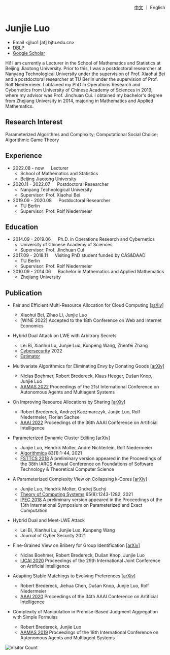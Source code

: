 <p align="right"> <a href="/index-ch.html">中文</a> ｜ English </p>

# Junjie Luo
- Email <jjluo1 [at] bjtu.edu.cn>
- [DBLP](https://dblp.org/pid/69/7067.html)
- [Google Scholar](https://scholar.google.com.ph/citations?user=_OpGl-oAAAAJ&hl=fil)

Hi! I am currently a Lecturer in the School of Mathematics and Statistics at Beijing Jiaotong University. Prior to this, I was a postdoctoral researcher at Nanyang Technological University under the supervision of Prof. Xiaohui Bei and a postdoctoral researcher at TU Berlin under the supervision of Prof. Rolf Niedermeier. I obtained my PhD in Operations Research and Cybernetics from University of Chinese Academy of Sciences in 2019, where my advisor was Prof. Jinchuan Cui. I obtained my bachelor's degree from Zhejiang University in 2014, majoring in Mathematics and Applied Mathematics.

## Research Interest
Parameterized Algorithms and Complexity; Computational Social Choice; Algorithmic Game Theory

## Experience
- 2022.08 - now &emsp; Lecturer
  - School of Mathematics and Statistics
  - Beijing Jiaotong University
- 2020.11 - 2022.07 &emsp; Postdoctoral Researcher
  - Nanyang Technological University
  - Supervisor: Prof. Xiaohui Bei
- 2019.09 - 2020.08 &emsp; Postdoctoral Researcher
  - TU Berlin
  - Supervisor: Prof. Rolf Niedermeier

## Education
- 2014.09 - 2019.06 &emsp; Ph.D. in Operations Research and Cybernetics
  - University of Chinese Academy of Sciences
  - Supervisor: Prof. Jinchuan Cui
- 2017.09 - 2018.11 &emsp; Visiting PhD student funded by CAS&DAAD
  - TU Berlin
  - Supervisor: Prof. Rolf Niedermeier
- 2010.09 - 2014.06 &emsp; Bachelor in Mathematics and Applied Mathematics
  - Zhejiang University

## Publication
- Fair and Efficient Multi-Resource Allocation for Cloud Computing 
[[arXiv]](https://arxiv.org/pdf/2210.05237.pdf)
  - Xiaohui Bei, Zihao Li, Junjie Luo
  - [WINE 2022] Accepted to the 18th Conference on Web and Internet Economics 

- Hybrid Dual Attack on LWE with Arbitrary Secrets
  - Lei Bi, Xianhui Lu, Junjie Luo, Kunpeng Wang, Zhenfei Zhang
  - [Cybersecurity]((https://link.springer.com/article/10.1186/s42400-022-00115-y)) 2022
  - [Estimator](https://github.com/BiLei121/hybrid-dual-estimator)

- Multivariate Algorithmics for Eliminating Envy by Donating Goods
[[arXiv]](https://arxiv.org/pdf/2202.01716.pdf)
  - Niclas Boehmer, Robert Bredereck, Klaus Heeger, Dušan Knop, Junjie Luo
  - [AAMAS 2022](https://dl.acm.org/doi/10.5555/3535850.3535866) Proceedings of the 21st International Conference on Autonomous Agents and Multiagent Systems 

- On Improving Resource Allocations by Sharing
[[arXiv]](https://arxiv.org/pdf/2112.07525.pdf)
  - Robert Bredereck, Andrzej Kaczmarczyk, Junjie Luo, Rolf Niedermeier, Florian Sachse
  - [AAAI 2022](https://ojs.aaai.org/index.php/AAAI/article/view/20416) Proceedings of the 36th AAAI Conference on Artificial Intelligence 
  
- Parameterized Dynamic Cluster Editing
[[arXiv]](https://arxiv.org/pdf/1810.06625.pdf)
  - Junjie Luo, Hendrik Molter, André Nichterlein, Rolf Niedermeier
  - [Algorithmica](https://link.springer.com/article/10.1007/s00453-020-00746-y) 83(1):1-44, 2021
  - [FSTTCS 2018](https://drops.dagstuhl.de/opus/volltexte/2018/9945/) A preliminary version appeared in the Proceedings of the 38th IARCS Annual Conference on Foundations of Software Technology & Theoretical Computer Science 

- A Parameterized Complexity View on Collapsing k-Cores
[[arXiv]](https://arxiv.org/pdf/1805.12453.pdf)
  - Junjie Luo, Hendrik Molter, Ondrej Suchý
  - [Theory of Computing Systems](https://link.springer.com/article/10.1007/s00224-021-10045-w) 65(8):1243-1282, 2021
  - [IPEC 2018](https://drops.dagstuhl.de/opus/volltexte/2019/10208/) A preliminary version appeared in the Proceedings of the 13th International Symposium on Parameterized and Exact Computation 

- Hybrid Dual and Meet-LWE Attack
  - Lei Bi, Xianhui Lu, Junjie Luo, Kunpeng Wang
  - Journal of Cyber Security 2021

- Fine-Grained View on Bribery for Group Identification
[[arXiv]](https://arxiv.org/pdf/2105.08376.pdf)
  - Niclas Boehmer, Robert Bredereck, Dušan Knop, Junjie Luo
  - [IJCAI 2020](https://www.ijcai.org/proceedings/2020/10) Proceedings of the 29th International Joint Conference on Artificial Intelligence 

- Adapting Stable Matchings to Evolving Preferences
[[arXiv]](https://arxiv.org/abs/1907.01375)
  - Robert Bredereck, Jiehua Chen, Dušan Knop, Junjie Luo, Rolf Niedermeier
  - [AAAI 2020](https://ojs.aaai.org/index.php/AAAI/article/view/5550) Proceedings of the 34th AAAI Conference on Artificial Intelligence 

- Complexity of Manipulation in Premise-Based Judgment Aggregation with Simple Formulas
  - Robert Bredereck, Junjie Luo
  - [AAMAS 2019](https://dl.acm.org/doi/10.5555/3306127.3331773) Proceedings of the 18th International Conference on Autonomous Agents and Multiagent Systems 


![Visitor Count](https://profile-counter.glitch.me/luojunjie14/count.svg)
